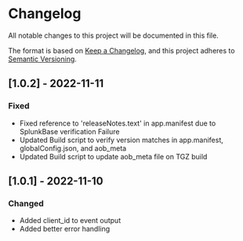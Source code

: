 # Changelog

All notable changes to this project will be documented in this file.

The format is based on [Keep a Changelog](https://keepachangelog.com/en/1.0.0/),
and this project adheres to [Semantic Versioning](https://semver.org/spec/v2.0.0.html).


## [1.0.2] - 2022-11-11
### Fixed
- Fixed reference to 'releaseNotes.text' in app.manifest due to SplunkBase verification Failure 
- Updated Build script to verify version matches in app.manifest, globalConfig.json, and aob_meta
- Updated Build script to update aob_meta file on TGZ build

## [1.0.1] - 2022-11-10
### Changed
- Added client_id to event output
- Added better error handling
